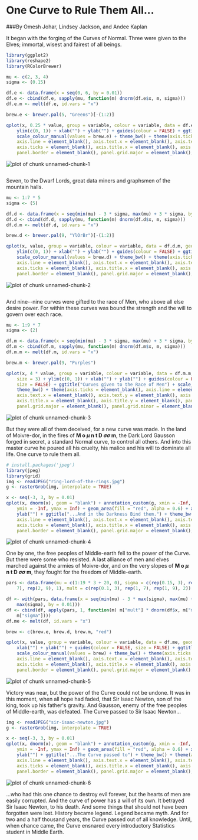 One Curve to Rule Them All...
========================================================
###By Omesh Johar, Lindsey Jackson, and Andee Kaplan

It began with the forging of the Curves of Normal. Three were given to the Elves; immortal, wisest and fairest of all beings.

```r
library(ggplot2)
library(reshape2)
library(RColorBrewer)

mu <- c(2, 3, 4)
sigma <- (0.15)

df.e <- data.frame(x = seq(0, 6, by = 0.01))
df.e <- cbind(df.e, sapply(mu, function(m) dnorm(df.e$x, m, sigma)))
df.e.m <- melt(df.e, id.vars = "x")

brew.e <- brewer.pal(5, "Greens")[-(1:2)]

qplot(x, 0.25 * value, group = variable, colour = variable, data = df.e.m, geom = "line") + 
    ylim(c(0, 1)) + xlab("") + ylab("") + guides(colour = FALSE) + ggtitle("Curves given to the Elves") + 
    scale_colour_manual(values = brew.e) + theme_bw() + theme(axis.ticks = element_blank(), 
    axis.line = element_blank(), axis.text.x = element_blank(), axis.text.y = element_blank(), 
    axis.ticks = element_blank(), axis.title.x = element_blank(), axis.title.y = element_blank(), 
    panel.border = element_blank(), panel.grid.major = element_blank(), panel.grid.minor = element_blank())
```

![plot of chunk unnamed-chunk-1](figure/unnamed-chunk-1.png) 

```r

```


Seven, to the Dwarf Lords, great data miners and graphsmen of the mountain halls. 


```r
mu <- 1:7 * 5
sigma <- (5)

df.d <- data.frame(x = seq(min(mu) - 3 * sigma, max(mu) + 3 * sigma, by = 0.01))
df.d <- cbind(df.d, sapply(mu, function(m) dnorm(df.d$x, m, sigma)))
df.d.m <- melt(df.d, id.vars = "x")

brew.d <- brewer.pal(9, "YlOrBr")[-(1:2)]

qplot(x, value, group = variable, colour = variable, data = df.d.m, geom = "line") + 
    ylim(c(0, 1)) + xlab("") + ylab("") + guides(colour = FALSE) + ggtitle("Curves given to the Dwarves") + 
    scale_colour_manual(values = brew.d) + theme_bw() + theme(axis.ticks = element_blank(), 
    axis.line = element_blank(), axis.text.x = element_blank(), axis.text.y = element_blank(), 
    axis.ticks = element_blank(), axis.title.x = element_blank(), axis.title.y = element_blank(), 
    panel.border = element_blank(), panel.grid.major = element_blank(), panel.grid.minor = element_blank())
```

![plot of chunk unnamed-chunk-2](figure/unnamed-chunk-2.png) 

```r

```


And nine--nine curves were gifted to the race of Men, who above all else desire power. For within these curves was bound the strength and the will to govern over each race. 


```r
mu <- 1:9 * 7
sigma <- (2)

df.m <- data.frame(x = seq(min(mu) - 3 * sigma, max(mu) + 3 * sigma, by = 0.01))
df.m <- cbind(df.m, sapply(mu, function(m) dnorm(df.m$x, m, sigma)))
df.m.m <- melt(df.m, id.vars = "x")

brew.m <- brewer.pal(9, "Purples")

qplot(x, 4 * value, group = variable, colour = variable, data = df.m.m, geom = "line", 
    size = 3) + ylim(c(0, 1)) + xlab("") + ylab("") + guides(colour = FALSE, 
    size = FALSE) + ggtitle("Curves given to the Race of Men") + scale_colour_manual(values = brew.m) + 
    theme_bw() + theme(axis.ticks = element_blank(), axis.line = element_blank(), 
    axis.text.x = element_blank(), axis.text.y = element_blank(), axis.ticks = element_blank(), 
    axis.title.x = element_blank(), axis.title.y = element_blank(), panel.border = element_blank(), 
    panel.grid.major = element_blank(), panel.grid.minor = element_blank())
```

![plot of chunk unnamed-chunk-3](figure/unnamed-chunk-3.png) 


But they were all of them deceived, for a new curve was made. In the land of Moivre-dor, in the fires of **M o $\mu$ n t <sp></sp>D $\sigma\sigma$ m**, the Dark Lord Gausson forged in secret, a standard Normal curve, to control all others. And into this master curve he poured all his cruelty, his malice and his will to dominate all life. One curve to rule them all. 


```r
# install.packages('jpeg')
library(jpeg)
library(grid)
img <- readJPEG("ring-lord-of-the-rings.jpg")
g <- rasterGrob(img, interpolate = TRUE)

x <- seq(-3, 3, by = 0.01)
qplot(x, dnorm(x), geom = "blank") + annotation_custom(g, xmin = -Inf, xmax = Inf, 
    ymin = -Inf, ymax = Inf) + geom_area(fill = "red", alpha = 0.6) + xlab("") + 
    ylab("") + ggtitle("...And in the Darkness Bind them.") + theme_bw() + theme(axis.ticks = element_blank(), 
    axis.line = element_blank(), axis.text.x = element_blank(), axis.text.y = element_blank(), 
    axis.ticks = element_blank(), axis.title.x = element_blank(), axis.title.y = element_blank(), 
    panel.border = element_blank(), panel.grid.major = element_blank(), panel.grid.minor = element_blank())
```

![plot of chunk unnamed-chunk-4](figure/unnamed-chunk-4.png) 


One by one, the free peoples of Middle-earth fell to the power of the Curve. But there were some who resisted. A last alliance of men and elves marched against the armies of Moivre-dor, and on the very slopes of  **M o $\mu$ n t <sp></sp>D $\sigma\sigma$ m**, they fought for the freedom of Middle-earth. 


```r
pars <- data.frame(mu = c(1:19 * 3 + 20, 0), sigma = c(rep(0.15, 3), rep(5, 
    7), rep(2, 9), 1), mult = c(rep(0.1, 3), rep(1, 7), rep(1, 9), 2))

df <- with(pars, data.frame(x = seq(min(mu) - 3 * max(sigma), max(mu) + 3 * 
    max(sigma), by = 0.01)))
df <- cbind(df, apply(pars, 1, function(m) m["mult"] * dnorm(df$x, m["mu"], 
    m["sigma"])))
df.me <- melt(df, id.vars = "x")

brew <- c(brew.e, brew.d, brew.m, "red")

qplot(x, value, group = variable, colour = variable, data = df.me, geom = "line") + 
    xlab("") + ylab("") + guides(colour = FALSE, size = FALSE) + ggtitle("An alliance of Middle Earth marching against the One Curve") + 
    scale_colour_manual(values = brew) + theme_bw() + theme(axis.ticks = element_blank(), 
    axis.line = element_blank(), axis.text.x = element_blank(), axis.text.y = element_blank(), 
    axis.ticks = element_blank(), axis.title.x = element_blank(), axis.title.y = element_blank(), 
    panel.border = element_blank(), panel.grid.major = element_blank(), panel.grid.minor = element_blank())
```

![plot of chunk unnamed-chunk-5](figure/unnamed-chunk-5.png) 


Victory was near, but the power of the Curve could not be undone. It was in this moment, when all hope had faded, that Sir Isaac Newton, son of the king, took up his father's gravity. And Gausson, enemy of the free peoples of Middle-earth, was defeated. The Curve passed to Sir Isaac Newton...


```r
img <- readJPEG("sir-isaac-newton.jpg")
g <- rasterGrob(img, interpolate = TRUE)

x <- seq(-3, 3, by = 0.01)
qplot(x, dnorm(x), geom = "blank") + annotation_custom(g, xmin = -Inf, xmax = Inf, 
    ymin = -Inf, ymax = Inf) + geom_area(fill = "red", alpha = 0.6) + xlab("") + 
    ylab("") + ggtitle("...The Curve passed to") + theme_bw() + theme(axis.ticks = element_blank(), 
    axis.line = element_blank(), axis.text.x = element_blank(), axis.text.y = element_blank(), 
    axis.ticks = element_blank(), axis.title.x = element_blank(), axis.title.y = element_blank(), 
    panel.border = element_blank(), panel.grid.major = element_blank(), panel.grid.minor = element_blank())
```

![plot of chunk unnamed-chunk-6](figure/unnamed-chunk-6.png) 


...who had this one chance to destroy evil forever, but the hearts of men are easily corrupted. And the curve of power has a will of its own. It betrayed Sir Isaac Newton, to his death. And some things that should not have been forgotten were lost. History became legend. Legend became myth. And for two and a half thousand years, the Curve passed out of all knowledge. Until, when chance came, the Curve ensnared every introductory Statistics student in Middle Earth. 

